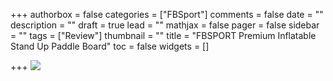 +++
authorbox = false
categories = ["FBSport"]
comments = false
date = ""
description = ""
draft = true
lead = ""
mathjax = false
pager = false
sidebar = ""
tags = ["Review"]
thumbnail = ""
title = "FBSPORT Premium Inflatable Stand Up Paddle Board"
toc = false
widgets = []

+++
![](/uploads/7fbc144e-fe7b-4245-9741-33bfe59ffc73.jpeg)